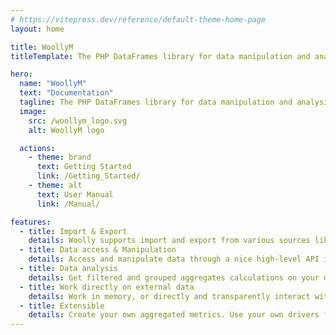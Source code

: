 ```yaml
---
# https://vitepress.dev/reference/default-theme-home-page
layout: home

title: WoollyM
titleTemplate: The PHP DataFrames library for data manipulation and analysi

hero:
  name: "WoollyM"
  text: "Documentation"
  tagline: The PHP DataFrames library for data manipulation and analysis
  image:
    src: /woollym_logo.svg
    alt: WoollyM logo

  actions:
    - theme: brand
      text: Getting Started
      link: /Getting_Started/
    - theme: alt
      text: User Manual
      link: /Manual/

features:
  - title: Import & Export
    details: Woolly supports import and export from various sources like Excel, Json or SQL query (PDO).
  - title: Data access & Manipulation
    details: Access and manipulate data through a nice high-level API inspired by SQL and human language. 
  - title: Data analysis
    details: Get filtered and grouped aggregates calculations on your data in an easy and optimized way.
  - title: Work directly on external data
    details: Work in memory, or directly and transparently interact with external data through the use of drivers. Woolly provides a native SQL PDO driver.
  - title: Extensible
    details: Create your own aggregated metrics. Use your own drivers for accessing external data. Support extends WoollyM classes <em>(no more final)</em>.
---
```



